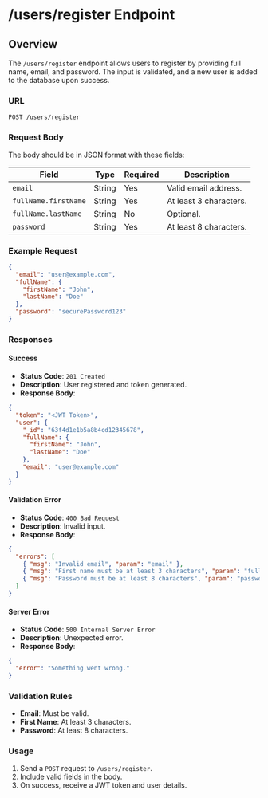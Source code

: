 # /users/register Endpoint

## Overview
The `/users/register` endpoint allows users to register by providing full name, email, and password. The input is validated, and a new user is added to the database upon success.

### URL
```
POST /users/register
```

### Request Body
The body should be in JSON format with these fields:

| Field                | Type   | Required | Description                        |
| -------------------- | ------ | -------- | ---------------------------------- |
| `email`              | String | Yes      | Valid email address.               |
| `fullName.firstName` | String | Yes      | At least 3 characters.             |
| `fullName.lastName`  | String | No       | Optional.                          |
| `password`           | String | Yes      | At least 8 characters.             |

### Example Request
```json
{
  "email": "user@example.com",
  "fullName": {
    "firstName": "John",
    "lastName": "Doe"
  },
  "password": "securePassword123"
}
```

### Responses

#### Success
- **Status Code**: `201 Created`
- **Description**: User registered and token generated.
- **Response Body**:
```json
{
  "token": "<JWT Token>",
  "user": {
    "_id": "63f4d1e1b5a8b4cd12345678",
    "fullName": {
      "firstName": "John",
      "lastName": "Doe"
    },
    "email": "user@example.com"
  }
}
```

#### Validation Error
- **Status Code**: `400 Bad Request`
- **Description**: Invalid input.
- **Response Body**:
```json
{
  "errors": [
    { "msg": "Invalid email", "param": "email" },
    { "msg": "First name must be at least 3 characters", "param": "fullName.firstName" },
    { "msg": "Password must be at least 8 characters", "param": "password" }
  ]
}
```

#### Server Error
- **Status Code**: `500 Internal Server Error`
- **Description**: Unexpected error.
- **Response Body**:
```json
{
  "error": "Something went wrong."
}
```

### Validation Rules
- **Email**: Must be valid.
- **First Name**: At least 3 characters.
- **Password**: At least 8 characters.

### Usage
1. Send a `POST` request to `/users/register`.
2. Include valid fields in the body.
3. On success, receive a JWT token and user details.

